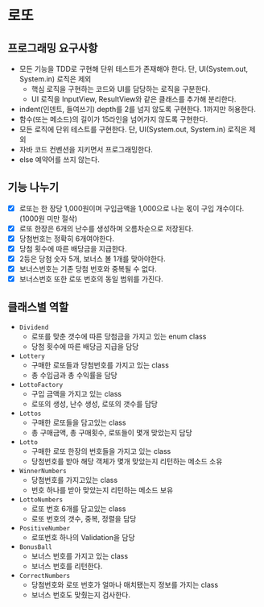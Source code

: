 # 로또
## 프로그래밍 요구사항
* 모든 기능을 TDD로 구현해 단위 테스트가 존재해야 한다. 단, UI(System.out, System.in) 로직은 제외
  * 핵심 로직을 구현하는 코드와 UI를 담당하는 로직을 구분한다.
  * UI 로직을 InputView, ResultView와 같은 클래스를 추가해 분리한다.
* indent(인덴트, 들여쓰기) depth를 2를 넘지 않도록 구현한다. 1까지만 허용한다.
* 함수(또는 메소드)의 길이가 15라인을 넘어가지 않도록 구현한다.
* 모든 로직에 단위 테스트를 구현한다. 단, UI(System.out, System.in) 로직은 제외
* 자바 코드 컨벤션을 지키면서 프로그래밍한다.
* else 예약어를 쓰지 않는다.

## 기능 나누기
- [x] 로또는 한 장당 1,000원이며 구입금액을 1,000으로 나눈 몫이 구입 개수이다.(1000원 미만 절삭)
- [x] 로또 한장은 6개의 난수를 생성하며 오름차순으로 저장된다.
- [x] 당첨번호는 정확히 6개여야한다.
- [x] 당첨 횟수에 따른 배당금을 지급한다.
- [x] 2등은 당첨 숫자 5개, 보너스 볼 1개를 맞아야한다. 
- [x] 보너스번호는 기존 당첨 번호와 중복될 수 없다.
- [x] 보너스번호 또한 로또 번호의 동일 범위를 가진다.

## 클래스별 역할
- `Dividend`
  - 로또를 맞춘 갯수에 따른 당첨금을 가지고 있는 enum class
  - 당첨 횟수에 따른 배당금 지급을 담당
- `Lottery`
  - 구매한 로또들과 당첨번호를 가지고 있는 class
  - 총 수입금과 총 수익률을 담당
- `LottoFactory`
  - 구입 금액을 가지고 있는 class
  - 로또의 생성, 난수 생성, 로또의 갯수를 담당
- `Lottos`
  - 구매한 로또들을 담고있는 class
  - 총 구매금액, 총 구매횟수, 로또들이 몇개 맞았는지 담당
- `Lotto`
  - 구매한 로또 한장의 번호들을 가지고 있는 class
  - 당첨번호를 받아 해당 객체가 몇개 맞았는지 리턴하는 메소드 소유
- `WinnerNumbers`
  - 당첨번호를 가지고있는 class
  - 번호 하나를 받아 맞았는지 리턴하는 메소드 보유
- `LottoNumbers`
  - 로또 번호 6개를 담고있는 class 
  - 로또 번호의 갯수, 중복, 정렬을 담당
- `PositiveNumber`
  - 로또번호 하나의 Validation을 담당
- `BonusBall`
  - 보너스 번호를 가지고 있는 class
  - 보너스 번호를 리턴한다.
- `CorrectNumbers`
  - 당첨번호와 로또 번호가 얼마나 매치됐는지 정보를 가지는 class
  - 보너스 번호도 맞췄는지 검사한다.